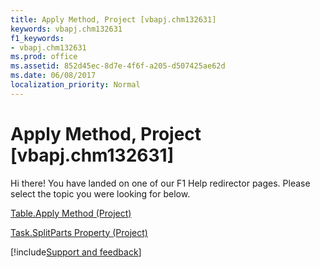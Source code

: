 ```yaml
---
title: Apply Method, Project [vbapj.chm132631]
keywords: vbapj.chm132631
f1_keywords:
- vbapj.chm132631
ms.prod: office
ms.assetid: 852d45ec-8d7e-4f6f-a205-d507425ae62d
ms.date: 06/08/2017
localization_priority: Normal
---
```



# Apply Method, Project [vbapj.chm132631]

Hi there! You have landed on one of our F1 Help redirector pages. Please select the topic you were looking for below.

[Table.Apply Method (Project)](http://msdn.microsoft.com/library/05452633-fb60-b8c1-ac75-83351682df99%28Office.15%29.aspx)

[Task.SplitParts Property (Project)](http://msdn.microsoft.com/library/e4c62dce-4ee0-aff3-3248-f6b5b04b0c2d%28Office.15%29.aspx)

[!include[Support and feedback](~/includes/feedback-boilerplate.md)]